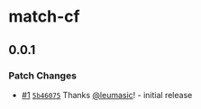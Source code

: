 # match-cf

## 0.0.1

### Patch Changes

- [#1](https://github.com/leumasic/match-cf/pull/1) [`5b46075`](https://github.com/leumasic/match-cf/commit/5b460750d5a9cf2360247beced7166e31b4740bf) Thanks [@leumasic](https://github.com/leumasic)! - initial release

